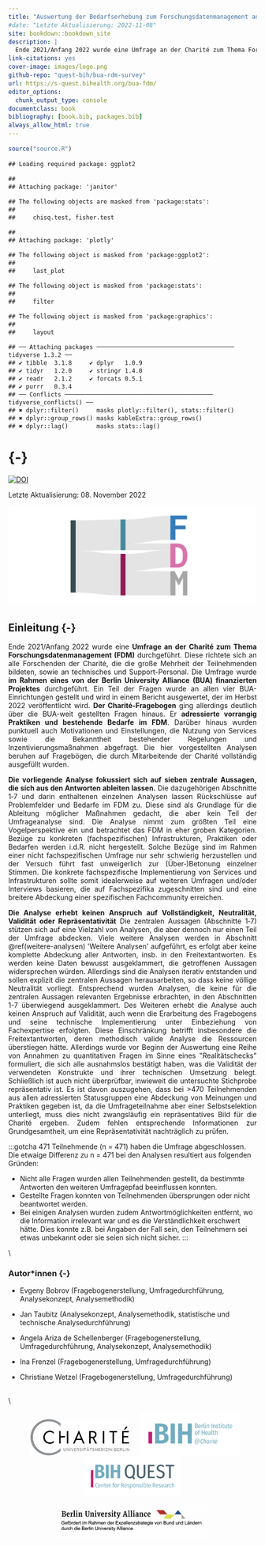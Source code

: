 ```yaml
--- 
title: "Auswertung der Bedarfserhebung zum Forschungsdatenmanagement an der Charité 2021/22"
#date: "Letzte Aktualisierung: 2022-11-08"
site: bookdown::bookdown_site
description: |
  Ende 2021/Anfang 2022 wurde eine Umfrage an der Charité zum Thema Forschungsdatenmanagement (FDM) durchgeführt. Diese richtete sich an alle Forschenden der Charité sowie an technisches und Support-Personal. Die Umfrage wurde im Rahmen eines von der Berlin University Alliance (BUA) finanzierten Projektes durchgeführt.
link-citations: yes
cover-image: images/logo.png
github-repo: "quest-bih/bua-rdm-survey"
url: https://s-quest.bihealth.org/bua-fdm/
editor_options:
  chunk_output_type: console
documentclass: book
bibliography: [book.bib, packages.bib]
always_allow_html: true
---
```


<!-- 
output:
  html_document:
    df_print: paged
    
Render book
bookdown::render_book()

Render all book pages
bookdown::render_book(new_session = TRUE)

OR 

Use own function
render_book()

Render all book pages and pdf
bookdown::render_book(new_session = TRUE, "index.Rmd", "bookdown::pdf_book")

Start a local server to live preview this HTML book
bookdown::serve_book()

To stop the server
servr::daemon_stop(1)

Delete rendered book
bookdown::clean_book(TRUE)

Label the heading: 
# Hello world {#nice-label}

Cross-reference of figures and tables
\@ref(fig:chunk-label)

Cross-reference sections
\@ref(label)

Add section labels
### X-Y-Z {#xyz}

Add a numbered part: 
# (PART) Act one {-} (followed by # A chapter)

# Add logo
# <li class="toc-logo"><a href="./"><img src="images/BIH-QUEST_Logo_2021_rgb_top.png"></a></li>

-->


```r
source("source.R")
```

```
## Loading required package: ggplot2
```

```
## 
## Attaching package: 'janitor'
```

```
## The following objects are masked from 'package:stats':
## 
##     chisq.test, fisher.test
```

```
## 
## Attaching package: 'plotly'
```

```
## The following object is masked from 'package:ggplot2':
## 
##     last_plot
```

```
## The following object is masked from 'package:stats':
## 
##     filter
```

```
## The following object is masked from 'package:graphics':
## 
##     layout
```

```
## ── Attaching packages ─────────────────────────────────────── tidyverse 1.3.2 ──
## ✔ tibble  3.1.8     ✔ dplyr   1.0.9
## ✔ tidyr   1.2.0     ✔ stringr 1.4.0
## ✔ readr   2.1.2     ✔ forcats 0.5.1
## ✔ purrr   0.3.4     
## ── Conflicts ────────────────────────────────────────── tidyverse_conflicts() ──
## ✖ dplyr::filter()     masks plotly::filter(), stats::filter()
## ✖ dplyr::group_rows() masks kableExtra::group_rows()
## ✖ dplyr::lag()        masks stats::lag()
```

# {-}

[![DOI](https://zenodo.org/badge/505745899.svg)](https://zenodo.org/badge/latestdoi/505745899) 

Letzte Aktualisierung: 08. November 2022




![](images/logo_wide.png)









<div style="text-align: justify"> 


## Einleitung {-}



Ende 2021/Anfang 2022 wurde eine **Umfrage an der Charité zum Thema Forschungsdatenmanagement (FDM)** durchgeführt. Diese richtete sich an alle Forschenden der Charité, die die große Mehrheit der Teilnehmenden bildeten, sowie an technisches und Support-Personal. Die Umfrage wurde **im Rahmen eines von der Berlin University Alliance (BUA) finanzierten Projektes** durchgeführt. Ein Teil der Fragen wurde an allen vier BUA-Einrichtungen gestellt und wird in einem Bericht ausgewertet, der im Herbst 2022 veröffentlicht wird. **Der Charité-Fragebogen** ging allerdings deutlich über die BUA-weit gestellten Fragen hinaus. Er **adressierte vorrangig Praktiken und bestehende Bedarfe im FDM**. Darüber hinaus wurden punktuell auch Motivationen und Einstellungen, die Nutzung von Services sowie die Bekanntheit bestehender Regelungen und Inzentivierungsmaßnahmen abgefragt. Die hier vorgestellten Analysen beruhen auf Fragebögen, die durch Mitarbeitende der Charité vollständig ausgefüllt wurden.

**Die vorliegende Analyse fokussiert sich auf sieben zentrale Aussagen, die sich aus den Antworten ableiten lassen.** Die dazugehörigen Abschnitte 1‑7 und darin enthaltenen einzelnen Analysen lassen Rückschlüsse auf Problemfelder und Bedarfe im FDM zu. Diese sind als Grundlage für die Ableitung möglicher Maßnahmen gedacht, die aber kein Teil der Umfrageanalyse sind. Die Analyse nimmt zum größten Teil eine Vogelperspektive ein und betrachtet das FDM in eher groben Kategorien. Bezüge zu konkreten (fachspezifischen) Infrastrukturen, Praktiken oder Bedarfen werden i.d.R. nicht hergestellt. Solche Bezüge sind im Rahmen einer nicht fachspezifischen Umfrage nur sehr schwierig herzustellen und der Versuch führt fast unweigerlich zur (Über‑)Betonung einzelner Stimmen. Die konkrete fachspezifische Implementierung von Services und Infrastrukturen sollte somit idealerweise auf weiteren Umfragen und/oder Interviews basieren, die auf Fachspezifika zugeschnitten sind und eine breitere Abdeckung einer spezifischen Fachcommunity erreichen.

**Die Analyse erhebt keinen Anspruch auf Vollständigkeit, Neutralität, Validität oder Repräsentativität** Die zentralen Aussagen (Abschnitte 1‑7) stützen sich auf eine Vielzahl von Analysen, die aber dennoch nur einen Teil der Umfrage abdecken. Viele weitere Analysen werden in Abschnitt \@ref(weitere-analysen) 'Weitere Analysen' aufgeführt, es erfolgt aber keine komplette Abdeckung aller Antworten, insb. in den Freitextantworten. Es werden keine Daten bewusst ausgeklammert, die getroffenen Aussagen widersprechen würden. Allerdings sind die Analysen iterativ entstanden und sollen explizit die zentralen Aussagen herausarbeiten, so dass keine völlige Neutralität vorliegt. Entsprechend wurden Analysen, die keine für die zentralen Aussagen relevanten Ergebnisse erbrachten, in den Abschnitten 1-7 überwiegend ausgeklammert. Des Weiteren erhebt die Analyse auch keinen Anspruch auf Validität, auch wenn die Erarbeitung des Fragebogens und seine technische Implementierung unter Einbeziehung von Fachexpertise erfolgten. Diese Einschränkung betrifft insbesondere die Freitextantworten, deren methodisch valide Analyse die Ressourcen überstiegen hätte. Allerdings wurde vor Beginn der Auswertung eine Reihe von Annahmen zu quantitativen Fragen im Sinne eines "Realitätschecks" formuliert, die sich alle ausnahmslos bestätigt haben, was die Validität der verwendeten Konstrukte und ihrer technischen Umsetzung belegt. Schließlich ist auch nicht überprüfbar, inwieweit die untersuchte Stichprobe repräsentativ ist. Es ist davon auszugehen, dass bei >470 Teilnehmenden aus allen adressierten Statusgruppen eine Abdeckung von Meinungen und Praktiken gegeben ist, da die Umfrageteilnahme aber einer Selbstselektion unterliegt, muss dies nicht zwangsläufig ein repräsentatives Bild für die Charité ergeben. Zudem fehlen entsprechende Informationen zur Grundgesamtheit, um eine Repräsentativität nachträglich zu prüfen.

</div>


:::gotcha
471 Teilnehmende (n = 471) haben die Umfrage abgeschlossen. Die etwaige Differenz zu n = 471 bei den Analysen resultiert aus folgenden Gründen: 

- Nicht alle Fragen wurden allen Teilnehmenden gestellt, da bestimmte Antworten den weiteren Umfragepfad beeinflussen konnten.
- Gestellte Fragen konnten von Teilnehmenden übersprungen oder nicht beantwortet werden. 
- Bei einigen Analysen wurden zudem Antwortmöglichkeiten entfernt, wo die Information irrelevant war und es die Verständlichkeit erschwert hätte. Dies konnte z.B. bei Angaben der Fall sein, den Teilnehmern sei etwas unbekannt oder sie seien sich nicht sicher.
:::

\

### Autor\*innen {-}

- Evgeny Bobrov (Fragebogenerstellung, Umfragedurchführung, Analysekonzept, Analysemethodik)

- Jan Taubitz (Analysekonzept, Analysemethodik, statistische und technische Analysedurchführung)

- Angela Ariza de Schellenberger (Fragebogenerstellung, Umfragedurchführung, Analysekonzept, Analysemethodik)

- Ina Frenzel (Fragebogenerstellung, Umfragedurchführung)

- Christiane Wetzel (Fragebogenerstellung, Umfragedurchführung)

\
\



<!-- Add logos -->


<p float="left" align ="center">
  <a href="https://www.charite.de"><img alt="Charité — Universitätsmedizin Berlin" style="border-width:0; width:200px; padding-right: 10px; padding-left: 10px;" src="images/ChariteUMB-Logo_Web.png" /></a>
  <a href="https://www.bihealth.org"><img alt="Berlin Institute of Health" style="border-width:0; width:200px; padding-right: 0px; padding-left: 10px;" src="images/BIH_Logo_at-Charite_kurz_quer_rgb.png" /></a>
  <a href="https://www.bihealth.org/de/translation/innovationstreiber/quest-center"><img alt="BIH QUEST" style="border-width:0; width:200px; padding-right: 10px; padding-left: 10px;" src="images/BIH-QUEST_Logo_2021_rgb.png" /></a>
</p>

<p align ="center">
  <a href="https://www.berlin-university-alliance.de"><img alt="Berlin University Alliance" style="border-width:0; width:300px;" src="images/BUA.png" /></a>
</p>

